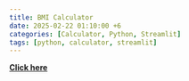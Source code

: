 ```yaml
---
title: BMI Calculator
date: 2025-02-22 01:10:00 +6
categories: [Calculator, Python, Streamlit]
tags: [python, calculator, streamlit]
---
```


**[Click here](https://bmiclculatorpython.streamlit.app)**
